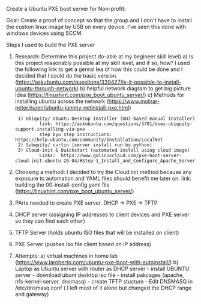 Create a Ubuntu PXE boot server for Non-profit:

Goal:
Create a proof of concept so that the group and I don't have to install the custom linux image by USB on every device. I've seen this done with windows devices using SCCM. 

Steps I used to build the PXE server
1) Research: Determine this project do-able at my begineer skill level)
    a) Is this project reasonably possible at my skill level, and if so, how? I used the following link to get a genral Iea of how this could be done and I decided that I could do the basic version. (https://askubuntu.com/questions/339427/is-it-possible-to-install-ubuntu-through-network)
    b) helpful network diagram to get big picture Idea (https://linuxhint.com/pxe_boot_ubuntu_server/)
    c) Methods for installing ubuntu across the network (https://www.molnar-peter.hu/en/ubuntu-jammy-netinstall-pxe.html)

        1) Ubiquity/ Ubuntu Desktop Installer (GUi-based manual installer)
                link: https://askubuntu.com/questions/3781/does-ubiquity-support-installing-via-pxe
                step byu step instructions: https://help.ubuntu.com/community/Installation/LocalNet
        2) Subquity/ curtin (server install run by python) 
        3) Cloud-init & Quickstart (automated install using cloud image)
                Links:  https://www.golinuxcloud.com/pxe-boot-server-cloud-init-ubuntu-20-04/#Step-1_Install_and_Configure_Apache_Server
                    
2) Choosing a method:
    I decided to try the Cloud init method because any exposure to  automation and YAML files should benefit me later on.
    link:  building the 00-install-config.yaml file (https://linuxhint.com/pxe_boot_ubuntu_server/)
     
3) PArts needed to create PXE server. 
  DHCP -> PXE -> TFTP
  1) DHCP server (assigning IP addresses to client devices and PXE server so they can find each other)
  2) TFTP Server (holds ubuntu ISO files that will be installed on client)
  3) PXE Server (pushes iso file client based on IP address)


4) Attempts:
    a) virtual machines in home lab (https://www.laroberto.com/ubuntu-pxe-boot-with-autoinstall/)
    b) Laptop as Ubuntu server with router as DHCP server
        - install UBUNTU server
        - download ubunt desktop iso file
        - install pakcages (apache, nfs-kernel-server, dnsmasq)
        - create TFTP stucture
        - Edit DNSMASQ in /etc/dnsmasq.conf ( I left most of it alone but changed the DHCP range and gateway)
       